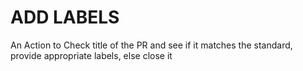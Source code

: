 # ADD LABELS
An Action to Check title of the PR and see if it matches the standard, provide appropriate labels, else close it
